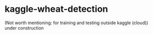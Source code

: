 # kaggle-wheat-detection

(Not worth mentioning: for training and testing outside kaggle (cloud))
under construction
